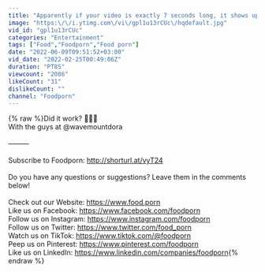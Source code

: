 ```yaml
---
title: "Apparently if your video is exactly 7 seconds long, it shows up on everyone’s For You page 😳😳😳"
image: "https:\/\/i.ytimg.com\/vi\/gpl1u13rCUc\/hqdefault.jpg"
vid_id: "gpl1u13rCUc"
categories: "Entertainment"
tags: ["Food","Foodporn","Food porn"]
date: "2022-06-09T09:51:52+03:00"
vid_date: "2022-02-25T00:49:06Z"
duration: "PT8S"
viewcount: "2086"
likeCount: "31"
dislikeCount: ""
channel: "Foodporn"
---
```

{% raw %}Did it work? 🤷🏽‍♂️<br />With the guys at @wavemountdora<br /><br />———<br /><br />Subscribe to Foodporn: <a rel="nofollow" target="blank" href="http://shorturl.at/vyT24">http://shorturl.at/vyT24</a> <br /><br />Do you have any questions or suggestions? Leave them in the comments below! <br /><br />Check out our Website: <a rel="nofollow" target="blank" href="https://www.food.porn">https://www.food.porn</a> <br />Like us on Facebook: <a rel="nofollow" target="blank" href="https://www.facebook.com/foodporn">https://www.facebook.com/foodporn</a>   <br />Follow us on Instagram: <a rel="nofollow" target="blank" href="https://www.instagram.com/foodporn">https://www.instagram.com/foodporn</a>  <br />Follow us on Twitter: <a rel="nofollow" target="blank" href="https://www.twitter.com/food_porn">https://www.twitter.com/food_porn</a>  <br />Watch us on TikTok: <a rel="nofollow" target="blank" href="https://www.tiktok.com/@foodporn">https://www.tiktok.com/@foodporn</a> <br />Peep us on Pinterest: <a rel="nofollow" target="blank" href="https://www.pinterest.com/foodporn">https://www.pinterest.com/foodporn</a><br />Like us on LinkedIn: <a rel="nofollow" target="blank" href="https://www.linkedin.com/companies/foodporn">https://www.linkedin.com/companies/foodporn</a>{% endraw %}
